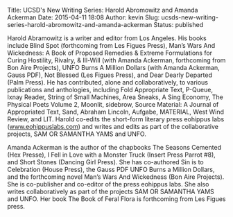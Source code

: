 Title: UCSD's New Writing Series: Harold Abromowitz and Amanda Ackerman
Date: 2015-04-11 18:08
Author: kevin
Slug: ucsds-new-writing-series-harold-abromowitz-and-amanda-ackerman
Status: published

Harold Abramowitz is a writer and editor from Los Angeles. His books include Blind Spot (forthcoming from Les Figues Press), Man’s Wars And Wickedness: A Book of Proposed Remedies & Extreme Formulations for Curing Hostility, Rivalry, & Ill-Will (with Amanda Ackerman, forthcoming from Bon Aire Projects), UNFO Burns A Million Dollars (with Amanda Ackerman, Gauss PDF), Not Blessed (Les Figues Press), and Dear Dearly Departed (Palm Press). He has contributed, alone and collaboratively, to various publications and anthologies, including Fold Appropriate Text, P-Queue, Ixnay Reader, String of Small Machines, Area Sneaks, A Sing Economy, The Physical Poets Volume 2, Moonlit, sidebrow, Source Material: A Journal of Appropriated Text, Sand, Abraham Lincoln, Aufgabe, MATERIAL, West Wind Review, and LIT. Harold co-edits the short-form literary press eohippus labs (www.eohippuslabs.com) and writes and edits as part of the collaborative projects, SAM OR SAMANTHA YAMS and UNFO.

Amanda Ackerman is the author of the chapbooks The Seasons Cemented (Hex Presse), I Fell in Love with a Monster Truck (Insert Press Parrot \#8), and Short Stones (Dancing Girl Press). She has co-authored Sin is to Celebration (House Press), the Gauss PDF UNFO Burns a Million Dollars, and the forthcoming novel Man’s Wars And Wickedness (Bon Aire Projects). She is co-publisher and co-editor of the press eohippus labs. She also writes collaboratively as part of the projects SAM OR SAMANTHA YAMS and UNFO. Her book The Book of Feral Flora is forthcoming from Les Figues press.
